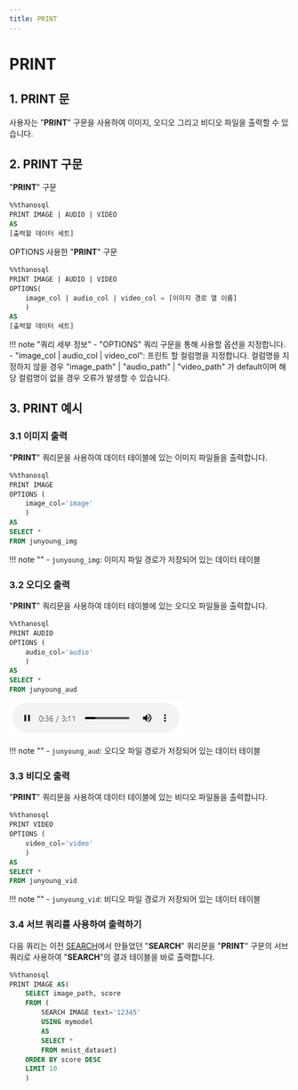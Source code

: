 ```yaml
---
title: PRINT
---
```


# __PRINT__

## __1. PRINT 문__

사용자는 "__PRINT__" 구문을 사용하여 이미지, 오디오 그리고 비디오 파일을 출력할 수 있습니다. 

## __2. PRINT 구문__

"__PRINT__" 구문
```sql
%%thanosql
PRINT IMAGE | AUDIO | VIDEO
AS 
[출력할 데이터 세트]
```

OPTIONS 사용한 "__PRINT__" 구문

```sql
%%thanosql
PRINT IMAGE | AUDIO | VIDEO
OPTIONS( 
    image_col | audio_col | video_col = [이미지 경로 열 이름]
    ) 
AS 
[출력할 데이터 세트]
```

!!! note "쿼리 세부 정보"
    - "OPTIONS" 쿼리 구문을 통해 사용할 옵션을 지정합니다.
        - "image_col | audio_col | video_col": 프린트 할 컬럼명을 지정합니다. 컬럼명을 지정하지 않을 경우 "image_path" | "audio_path" | "video_path" 가 default이며 해당 컬럼명이 없을 경우 오류가 발생할 수 있습니다.

## __3. PRINT 예시__

### __3.1 이미지 출력__ 

"__PRINT__" 쿼리문을 사용하여 데이터 테이블에 있는 이미지 파일들을 출력합니다.

```sql
%%thanosql
PRINT IMAGE 
OPTIONS (
    image_col='image' 
    )
AS 
SELECT * 
FROM junyoung_img 
```

!!! note ""
    - `junyoung_img`: 이미지 파일 경로가 저장되어 있는 데이터 테이블

### __3.2 오디오 출력__

"__PRINT__" 쿼리문을 사용하여 데이터 테이블에 있는 오디오 파일들을 출력합니다.

```sql
%%thanosql
PRINT AUDIO
OPTIONS (
    audio_col='audio' 
    )
AS 
SELECT * 
FROM junyoung_aud
```

[![IMAGE](/img/thanosql_syntax/query/PRINT/PRINT_img1.png)](/img/thanosql_syntax/query/PRINT/PRINT_img1.png)

!!! note ""
    - `junyoung_aud`: 오디오 파일 경로가 저장되어 있는 데이터 테이블


### __3.3 비디오 출력__

"__PRINT__" 쿼리문을 사용하여 데이터 테이블에 있는 비디오 파일들을 출력합니다.

```sql
%%thanosql
PRINT VIDEO
OPTIONS (
    video_col='video' 
    )
AS 
SELECT * 
FROM junyoung_vid
```

!!! note ""
    - `junyoung_vid`: 비디오 파일 경로가 저장되어 있는 데이터 테이블

### __3.4 서브 쿼리를 사용하여 출력하기__

다음 쿼리는 이전 [SEARCH](/ko/how-to_guides/ThanoSQL_query/SEARCH_SYNTAX)에서 만들었던 "__SEARCH__" 쿼리문을 "__PRINT__" 구문의 서브 쿼리로 사용하여 "__SEARCH__"의 결과 테이블을 바로 출력합니다.

```sql
%%thanosql
PRINT IMAGE AS(
    SELECT image_path, score 
    FROM (
        SEARCH IMAGE text='12345'
        USING mymodel
        AS 
        SELECT * 
        FROM mnist_dataset)
    ORDER BY score DESC 
    LIMIT 10
    )
```